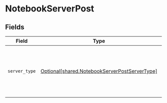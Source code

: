 # NotebookServerPost


## Fields

| Field                                                                                                    | Type                                                                                                     | Required                                                                                                 | Description                                                                                              |
| -------------------------------------------------------------------------------------------------------- | -------------------------------------------------------------------------------------------------------- | -------------------------------------------------------------------------------------------------------- | -------------------------------------------------------------------------------------------------------- |
| `server_type`                                                                                            | [Optional[shared.NotebookServerPostServerType]](undefined/models/shared/notebookserverpostservertype.md) | :heavy_minus_sign:                                                                                       | Use 'gpu-server' to start a GPU instance, use 'cpu-server' to start a CPU instance.                      |